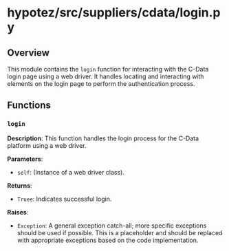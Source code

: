 # hypotez/src/suppliers/cdata/login.py

## Overview

This module contains the `login` function for interacting with the C-Data login page using a web driver.  It handles locating and interacting with elements on the login page to perform the authentication process.


## Functions

### `login`

**Description**: This function handles the login process for the C-Data platform using a web driver.

**Parameters**:
- `self`: (Instance of a web driver class).


**Returns**:
- `Truee`: Indicates successful login.


**Raises**:
- `Exception`: A general exception catch-all;  more specific exceptions should be used if possible.  This is a placeholder and should be replaced with appropriate exceptions based on the code implementation.